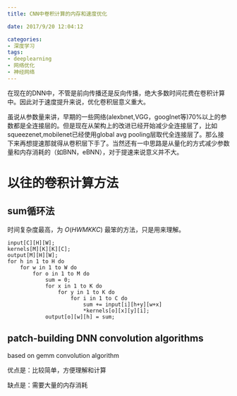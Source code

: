 ```yaml
---
title: CNN中卷积计算的内存和速度优化

date: 2017/9/20 12:04:12

categories:
- 深度学习
tags:
- deeplearning
- 网络优化
- 神经网络
---
```



在现在的DNN中，不管是前向传播还是反向传播，绝大多数时间花费在卷积计算中。因此对于速度提升来说，优化卷积层意义重大。

虽说从参数量来讲，早期的一些网络(alexbnet,VGG，googlnet等)70%以上的参数都是全连接层的。但是现在从架构上的改进已经开始减少全连接层了，比如squeezenet,mobilenet已经使用global avg pooling层取代全连接层了。那么接下来再想提速那就得从卷积层下手了。当然还有一中思路是从量化的方式减少参数量和内存消耗的（如BNN，eBNN），对于提速来说意义并不大。
<!--more-->

# 以往的卷积计算方法

## sum循环法 

时间复杂度最高，为 $O(HWMKKC)$ 最笨的方法，只是用来理解。
```
input[C][H][W];
kernels[M][K][K][C];
output[M][H][W];
for h in 1 to H do
	for w in 1 to W do
		for o in 1 to M do
			sum = 0;
			for x in 1 to K do
				for y in 1 to K do
					for i in 1 to C do
						sum += input[i][h+y][w+x]
						*kernels[o][x][y][i];
			output[o][w][h] = sum;
```

## patch-building DNN convolution algorithms

based on gemm convolution algorithm

优点是：比较简单，方便理解和计算

缺点是：需要大量的内存消耗

